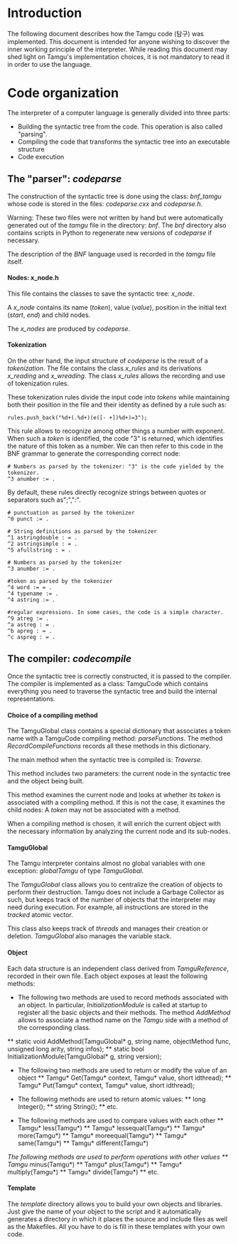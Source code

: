 # Introduction

The following document describes how the Tamgu code (탐구) was implemented. This document is intended for anyone wishing to discover the inner working principle of the interpreter. While reading this document may shed light on Tamgu's implementation choices, it is not mandatory to read it in order to use the language.


# Code organization

The interpreter of a computer language is generally divided into three parts:

* Building the syntactic tree from the code. This operation is also called "parsing".
* Compiling the code that transforms the syntactic tree into an executable structure
* Code execution

## The "parser": _codeparse_

The construction of the syntactic tree is done using the class: _bnf_tamgu_ whose code is stored in the files: _codeparse.cxx_ and _codeparse.h_.

Warning: These two files were not written by hand but were automatically generated out of the _tamgu_ file in the directory: _bnf_. 
The _bnf_ directory also contains scripts in Python to regenerate new versions of _codeparse_ if necessary.

The description of the _BNF_ language used is recorded in the _tamgu_ file itself.

#### Nodes: x_node.h

This file contains the classes to save the syntactic tree: _x_node_. 

A _x_node_ contains its name (_token_), value (_value_), position in the initial text (_start_, _end_) and child nodes.

The _x_nodes_ are produced by _codeparse_.

#### Tokenization

On the other hand, the input structure of _codeparse_ is the result of a _tokenization_. The file contains the class _x_rules_ and its derivations _x_reading_ and _x_wreading_. The class _x_rules_ allows the recording and use of tokenization rules.

These tokenization rules divide the input code into _tokens_ while maintaining both their position in the file and their identity as defined by a rule such as:

```
rules.push_back("%d+(.%d+)(e([- +])%d+)=3");
```

This rule allows to recognize among other things a  number with exponent. When such a _token_ is identified, the code "3" is returned, which identifies the nature of this token as a number. We can then refer to this code in the BNF grammar to generate the corresponding correct node:

```
# Numbers as parsed by the tokenizer: "3" is the code yielded by the tokenizer.
^3 anumber := .
```

By default, these rules directly recognize strings between quotes or separators such as";",":".

```
# punctuation as parsed by the tokenizer
^0 punct := .

# String definitions as parsed by the tokenizer
^1 astringdouble : = .
^2 astringsimple : = .
^5 afullstring : = .

# Numbers as parsed by the tokenizer
^3 anumber := .

#token as parsed by the tokenizer
^4 word := = .
^4 typename := .
^4 astring := .

#regular expressions. In some cases, the code is a simple character.
^9 atreg := .
^a astreg : = .
^b apreg : = .
^c aspreg : = .
```


## The compiler: _codecompile_

Once the syntactic tree is correctly constructed, it is passed to the compiler. The compiler is implemented as a class: TamguCode which contains everything you need to traverse the syntactic tree and build the internal representations.

#### Choice of a compiling method

The TamguGlobal class contains a special dictionary that associates a token name with a TamguCode compiling method: _parseFunctions_. The method _RecordCompileFunctions_ records all these methods in this dictionary.

The main method when the syntactic tree is compiled is: _Traverse_.

This method includes two parameters: the current node in the syntactic tree and the object being built.

This method examines the current node and looks at whether its _token_ is associated with a compiling method. If this is not the case, it examines the child nodes: A _token_ may not be associated with a method.

When a compiling method is chosen, it will enrich the current object with the necessary information by analyzing the current node and its sub-nodes.

#### TamguGlobal

The Tamgu interpreter contains almost no global variables with one exception: _globalTamgu_ of type _TamguGlobal_.

The _TamguGlobal_ class allows you to centralize the creation of objects to perform their destruction. Tamgu does not include a  Garbage Collector as such, but keeps track of the number of objects that the interpreter may need during execution. For example, all instructions are stored in the _tracked_ atomic vector.

This class also keeps track of _threads_ and manages their creation or deletion. _TamguGlobal_ also manages the variable stack.

#### Object

Each data structure is an independent class derived from _TamguReference_, recorded in their own file. Each object exposes at least the following methods:

* The following two methods are used to record methods associated with an object. In particular, _InitializationModule_ is called at startup to register all the basic objects and their methods. The method _AddMethod_ allows to associate a method name on the _Tamgu_ side with a method of the corresponding class.

** static void AddMethod(TamguGlobal* g, string name, objectMethod func, unsigned long arity, string infos);
** static bool InitializationModule(TamguGlobal* g, string version);

* The following two methods are used to return or modify the value of an object 
** Tamgu* Get(Tamgu* context, Tamgu* value, short idthread); 
** Tamgu* Put(Tamgu* context, Tamgu* value, short idthread); 

* The following methods are used to return atomic values:
** long Integer();
** string String();
** etc.

* The following methods are used to compare values with each other
** Tamgu* less(Tamgu*)
** Tamgu* lessequal(Tamgu*)
** Tamgu* more(Tamgu*)
** Tamgu* moreequal(Tamgu*)
** Tamgu* same(Tamgu*)
** Tamgu* different(Tamgu*)

*The following methods are used to perform operations with other values
** Tamgu* minus(Tamgu*)
** Tamgu* plus(Tamgu*)
** Tamgu* multiply(Tamgu*)
** Tamgu* divide(Tamgu*)
** etc.

#### Template

The _template_ directory allows you to build your own objects and libraries. Just give the name of your object to the script and it automatically generates a directory in which it places the source and include files as well as the Makefiles. All you have to do is fill in these templates with your own code.
